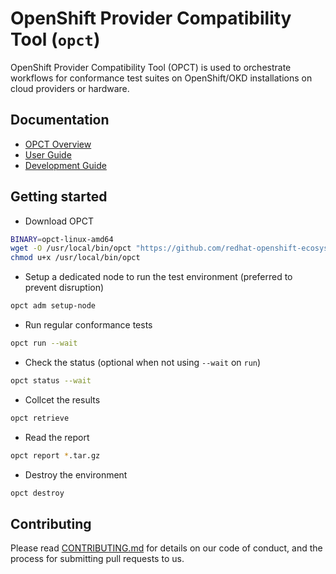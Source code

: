 # OpenShift Provider Compatibility Tool (`opct`)

OpenShift Provider Compatibility Tool (OPCT) is used to orchestrate workflows for conformance
test suites on OpenShift/OKD installations on cloud providers or hardware.

## Documentation

- [OPCT Overview](https://redhat-openshift-ecosystem.github.io/opct/)
- [User Guide](https://redhat-openshift-ecosystem.github.io/opct/user/)
- [Development Guide](https://redhat-openshift-ecosystem.github.io/opct/dev)

## Getting started

- Download OPCT

```bash
BINARY=opct-linux-amd64
wget -O /usr/local/bin/opct "https://github.com/redhat-openshift-ecosystem/opct/releases/download/latest/${BINARY}"
chmod u+x /usr/local/bin/opct
```

- Setup a dedicated node to run the test environment (preferred to prevent disruption)

```bash
opct adm setup-node
```

- Run regular conformance tests

```bash
opct run --wait
```

- Check the status (optional when not using `--wait` on `run`)

```bash
opct status --wait
```

- Collcet the results

```bash
opct retrieve
```

- Read the report

```bash
opct report *.tar.gz
```

- Destroy the environment

```bash
opct destroy
```

## Contributing

Please read [CONTRIBUTING.md](CONTRIBUTING.md) for details on our code of conduct, and the process for submitting pull requests to us.

